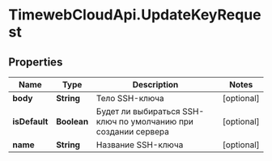 # TimewebCloudApi.UpdateKeyRequest

## Properties

Name | Type | Description | Notes
------------ | ------------- | ------------- | -------------
**body** | **String** | Тело SSH-ключа | [optional] 
**isDefault** | **Boolean** | Будет ли выбираться SSH-ключ по умолчанию при создании сервера | [optional] 
**name** | **String** | Название SSH-ключа | [optional] 


